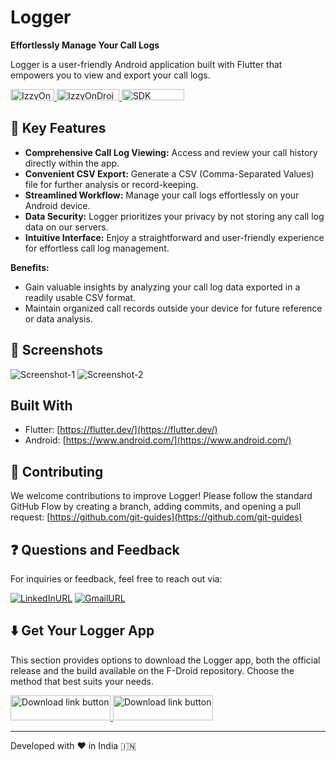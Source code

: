 
# Logger


**Effortlessly Manage Your Call Logs**

Logger is a user-friendly Android application built with Flutter that empowers you to view and export your call logs.

<a href="https://developer.android.com/">
<img src="https://img.shields.io/badge/Android-34A853.svg?style=for-the-badge&logo=Android&logoColor=white" alt="IzzyOnDroid F-Droid Repository Link" width="70" height="18"/>
</a>
<a href="https://apt.izzysoft.de/fdroid/index/apk/com.logger.app/">
<img src="https://img.shields.io/endpoint?url=https://apt.izzysoft.de/fdroid/api/v1/shield/com.logger.app" alt="IzzyOnDroid F-Droid Repository Link" width="100" height="18"/>
</a>
<a href="https://developer.android.com/tools/releases/platforms">
<img src="https://img.shields.io/badge/min%20sdk%20version-21-red" alt="SDK Platform release notes " width="100" height="18"/>
</a>



## 🧐 Key Features

* **Comprehensive Call Log Viewing:** Access and review your call history directly within the app.
* **Convenient CSV Export:** Generate a CSV (Comma-Separated Values) file for further analysis or record-keeping.
* **Streamlined Workflow:** Manage your call logs effortlessly on your Android device.
* **Data Security:** Logger prioritizes your privacy by not storing any call log data on our servers.
* **Intuitive Interface:** Enjoy a straightforward and user-friendly experience for effortless call log management.

**Benefits:**

* Gain valuable insights by analyzing your call log data exported in a readily usable CSV format.
* Maintain organized call records outside your device for future reference or data analysis.

## 🚀 Screenshots

![Screenshot-1](https://sanmeet007.github.io/public/logger/screenshot-2.png)
![Screenshot-2](https://sanmeet007.github.io/public/logger/screenshot-4.png)

## Built With

* Flutter: [https://flutter.dev/](https://flutter.dev/)
* Android: [https://www.android.com/](https://www.android.com/)

## 🍰 Contributing

We welcome contributions to improve Logger! Please follow the standard GitHub Flow by creating a branch, adding commits, and opening a pull request: [https://github.com/git-guides](https://github.com/git-guides)

## ❓ Questions and Feedback

For inquiries or feedback, feel free to reach out via:

[![LinkedInURL](https://img.shields.io/badge/linkedin-%230077B5.svg?&style=for-the-badge&logo=linkedin&logoColor=white)](https://www.linkedin.com/in/sanmeet-singh-780526205/)
[![GmailURL](https://img.shields.io/badge/gmail-%23ca0b4a.svg?&style=for-the-badge&logo=gmail&logoColor=white)](mailto:ssanmeet123@gmail.com)


## ⬇️ Get Your Logger App

This section provides options to download the Logger app, both the official release and the build available on the F-Droid repository. Choose the method that best suits your needs.
<p>
<a href="https://github.com/Sanmeet007/logger/releases/tag/v1.4.7">
<img src="https://img.shields.io/badge/download%20now-%236a1ae3.svg?&style=for-the-badge&logoColor=white" alt="Download link button" width="160" height="40"/>
</a>
<a href="https://apt.izzysoft.de/fdroid/index/apk/com.logger.app/">
<img src="https://gitlab.com/IzzyOnDroid/repo/-/raw/master/assets/IzzyOnDroid2.png" alt="Download link button" width="160" height="40"/>
</a>


</p>
<p align="center">
<hr>
Developed with ❤️ in India 🇮🇳
</p>
